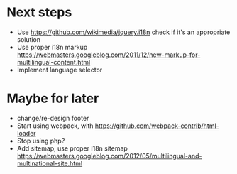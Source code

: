 # Next steps

- Use https://github.com/wikimedia/jquery.i18n check if it's an appropriate solution
- Use proper i18n markup https://webmasters.googleblog.com/2011/12/new-markup-for-multilingual-content.html
- Implement language selector

# Maybe for later

- change/re-design footer
- Start using webpack, with https://github.com/webpack-contrib/html-loader
- Stop using php?
- Add sitemap, use proper i18n sitemap https://webmasters.googleblog.com/2012/05/multilingual-and-multinational-site.html
